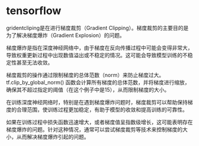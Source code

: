 # tensorflow
gridentcliping是在进行梯度裁剪（Gradient Clipping）。梯度裁剪的主要目的是为了解决梯度爆炸（Gradient Explosion）的问题。

梯度爆炸是指在深度神经网络中，由于梯度在反向传播过程中可能会变得非常大，导致权重更新过程中出现数值溢出或不稳定的情况。这可能会导致模型训练的不稳定性甚至无法收敛。

梯度裁剪的操作通过限制梯度的总体范数（norm）来防止梯度过大。tf.clip_by_global_norm() 函数会计算所有梯度的总体范数，并将梯度进行缩放，确保其不超过指定的阈值（在这个例子中是15），从而限制梯度的大小。

在训练深度神经网络时，特别是在遇到梯度爆炸问题时，梯度裁剪可以帮助保持梯度的合理范围，使训练过程更加稳定，有助于模型的收敛和提高训练的可靠性。


如果在训练过程中损失函数迅速增大，或者梯度值呈指数级增长，这可能表明存在梯度爆炸的问题。针对这种情况，通常可以尝试梯度裁剪等技术来控制梯度的大小，从而解决梯度爆炸引起的问题。



